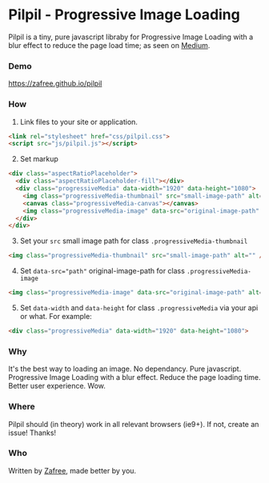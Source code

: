 # Pilpil - Progressive Image Loading

Pilpil is a tiny, pure javascript libraby for Progressive Image Loading with a blur effect to reduce the page load time; as seen on [Medium](https://medium.com/designing-medium/image-zoom-on-medium-24d146fc0c20).

### Demo
https://zafree.github.io/pilpil

### How

1. Link files to your site or application.

  ```html
  <link rel="stylesheet" href="css/pilpil.css">
  <script src="js/pilpil.js"></script>
  ```

2. Set markup 

  ```html
  <div class="aspectRatioPlaceholder">
    <div class="aspectRatioPlaceholder-fill"></div>
    <div class="progressiveMedia" data-width="1920" data-height="1080">
      <img class="progressiveMedia-thumbnail" src="small-image-path" alt="" />
      <canvas class="progressiveMedia-canvas"></canvas>
      <img class="progressiveMedia-image" data-src="original-image-path" alt="" />
    </div>
  </div>
  ```

3. Set your `src`  small image path for class  `.progressiveMedia-thumbnail` 

  ```html
  <img class="progressiveMedia-thumbnail" src="small-image-path" alt="" />
  ```

4. Set `data-src="path"` original-image-path for class `.progressiveMedia-image` 

  ```html
  <img class="progressiveMedia-image" data-src="original-image-path" alt="" />
  ```

5. Set `data-width` and `data-height` for class `.progressiveMedia` via your api or what. For example:

  ```html
  <div class="progressiveMedia" data-width="1920" data-height="1080">
  ```


### Why

It's the best way to loading an image. No dependancy. Pure javascript. Progressive Image Loading with a blur effect. Reduce the page loading time. Better user experience. Wow.


### Where

Pilpil should (in theory) work in all relevant browsers (ie9+). If not, create an issue! Thanks!


### Who

Written by <a href="http://zafree.github.io/">Zafree</a>, made better by you.
